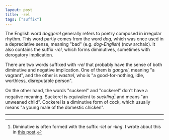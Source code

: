 ```yaml
---
layout: post
title: -rel
tags: ["suffix"]
---
```


The English word *doggerel* generally refers to poetry composed in irregular rhythm.
This word partly comes from the word *dog*, which was once used in a depreciative sense, meaning "bad" (e.g. *dog-English*) (now archaic).
It also contains the suffix *-rel*, which forms diminutives, sometimes with derogatory implication.

There are two words suffixed with *-rel* that probably have the sense of both diminutive and negative implication.
One of them is *gangrel*, meaning "a vagrant", and the other is *wastrel*, who is "a good-for-nothing, idle, worthless, disreputable person".

On the other hand, the words "suckerel" and "cockerel" don't have a negative meaning.
Suckerel is equivalent to *suckling*[^diminutive] and means "an unweaned child".
Cockerel is a diminutive form of cock, which usually means "a young male of the domestic chicken".

---

[^diminutive]: Diminutive is often formed with the suffix *-let* or *-ling*. I wrote about this in [this post](https://koki-yamaguchi.github.io/2021/10/30/diminutive.html).
